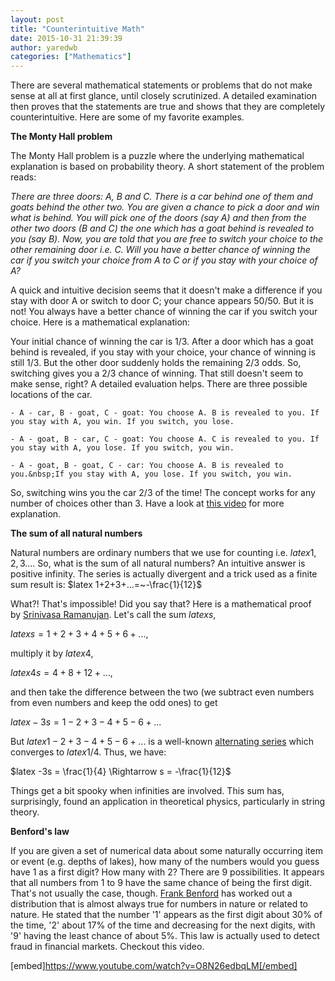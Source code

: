 ```yaml
---
layout: post
title: "Counterintuitive Math"
date: 2015-10-31 21:39:39
author: yaredwb
categories: ["Mathematics"]
---
```


There are several mathematical statements or problems that do not make sense at all at first glance, until closely scrutinized. A detailed examination then proves that the statements are true and shows that they are completely counterintuitive. Here are some of my favorite examples.

**The Monty Hall problem**

The Monty Hall problem is a puzzle where the underlying mathematical explanation is based on probability theory. A short statement of the problem reads:

*There are three doors: A, B&nbsp;and C. There is a car behind one of them and goats behind the other two. You are given a chance to pick a door and win what is behind. You will pick one of the doors (say A) and then from the other two doors (B and C) the one which has a goat behind is revealed to you (say B). Now, you are told that you are free to switch your choice to the other remaining door i.e. C. Will&nbsp;you have a better chance of winning the car if you switch your choice from A&nbsp;to C&nbsp;or if you stay with your choice of A?*

A quick and intuitive decision seems that it doesn't make a difference if you stay with door A&nbsp;or switch to door C; your chance appears 50/50. But it is not! You always have a better chance of winning the car if you switch your choice. Here is a mathematical explanation:

Your initial chance of winning the car is 1/3. After a door which has a goat behind is revealed, if you stay with your choice, your chance of winning is still 1/3. But the other door suddenly holds the remaining 2/3 odds. So, switching gives you a 2/3 chance of winning. That still doesn't seem to make sense, right? A detailed evaluation helps. There are three possible locations of the car.

 	- A - car, B - goat, C - goat: You choose A. B is revealed to you. If you stay with A, you win. If you switch, you lose.

 	- A - goat, B - car, C - goat: You choose A. C is revealed to you. If you stay with A, you lose. If you switch, you win.

 	- A - goat, B - goat, C - car: You choose A. B is revealed to you.&nbsp;If you stay with A, you lose. If you switch, you win.

So, switching wins you the car 2/3 of the time! The concept works for any number of choices other than 3. Have a look at [this video](https://www.youtube.com/watch?v=4Lb-6rxZxx0) for more explanation.

**The sum of all natural numbers**

Natural numbers are ordinary&nbsp;numbers that we use for counting i.e. $latex 1,2,3...$. So, what is the sum of all natural numbers? An intuitive answer is positive infinity. The series is actually divergent&nbsp;and a trick used as a&nbsp;finite sum result is:
$latex 1+2+3+...=~-\frac{1}{12}$

What?! That's impossible! Did you say that? Here is a mathematical proof by&nbsp;[Srinivasa Ramanujan](https://en.wikipedia.org/wiki/Srinivasa_Ramanujan). Let's call the sum $latex s$,

$latex s = 1 + 2 + 3 + 4 + 5 + 6 + ...$,

multiply it by $latex 4$,

$latex 4s = 4 + 8 + 12 + ...$,

and then take the difference between the two (we subtract even numbers from even numbers and keep the odd ones)&nbsp;to get

$latex -3s = 1 - 2 + 3 - 4 + 5 - 6 + ...$

But $latex 1 - 2 + 3 - 4 + 5 - 6 + ...$ is a well-known [alternating series](https://en.wikipedia.org/wiki/1_%E2%88%92_2_%2B_3_%E2%88%92_4_%2B_%E2%8B%AF) which converges to $latex 1/4$. Thus, we have:

$latex -3s = \frac{1}{4} \Rightarrow s = -\frac{1}{12}$

Things get a bit spooky when infinities are involved. This sum has, surprisingly, found an application in theoretical physics, particularly in string theory.

**Benford's law**

If you are given a set of numerical data about some naturally occurring item or event (e.g. depths of lakes), how many of the numbers would you guess have 1 as a&nbsp;first digit? How many with 2? There are 9 possibilities. It appears that all numbers from 1 to 9 have the same chance of being the first digit. That's not usually the case, though. [Frank Benford](https://en.wikipedia.org/wiki/Frank_Benford) has worked out a distribution that is almost always true for numbers in&nbsp;nature or related to nature. He stated that the number '1' appears as the first digit about 30% of the time, '2' about 17% of the time and decreasing for the next digits, with '9' having the least chance of about 5%. This law is actually used to detect fraud in financial markets. Checkout this video.

[embed]https://www.youtube.com/watch?v=O8N26edbqLM[/embed]
